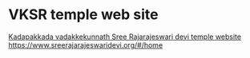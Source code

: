 # VKSR temple web site
[Kadapakkada vadakkekunnath Sree Rajarajeswari devi temple website](https://www.sreerajarajeswaridevi.org/#/home)
https://www.sreerajarajeswaridevi.org/#/home
